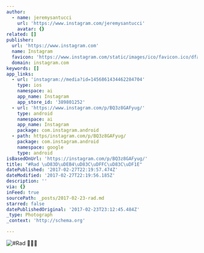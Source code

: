```yaml
---
author:
  - name: jeremysantucci
    url: 'https://www.instagram.com/jeremysantucci'
    avatar: {}
related: []
publisher:
  url: 'https://www.instagram.com'
  name: Instagram
  favicon: 'https://www.instagram.com/static/images/ico/favicon.ico/dfa85bb1fd63.ico'
  domain: instagram.com
keywords: []
app_links:
  - url: 'instagram://media?id=1456861434462284704'
    type: ios
    namespace: ai
    app_name: Instagram
    app_store_id: '389801252'
  - url: 'https://www.instagram.com/p/BQ3z8GAFyug/'
    type: android
    namespace: ai
    app_name: Instagram
    package: com.instagram.android
  - path: https/instagram.com/p/BQ3z8GAFyug/
    package: com.instagram.android
    namespace: google
    type: android
isBasedOnUrl: 'https://instagram.com/p/BQ3z8GAFyug/'
title: "#Rad \uD83D\uDEB4\uD83C\uDFFC\uD83C\uDF1E"
datePublished: '2017-02-27T22:19:57.474Z'
dateModified: '2017-02-27T22:19:56.185Z'
description: ''
via: {}
inFeed: true
sourcePath: _posts/2017-02-23-rad.md
starred: false
datePublishedOriginal: '2017-02-23T23:12:45.484Z'
_type: Photograph
_context: 'http://schema.org'

---
```

![#Rad ](https://scontent.cdninstagram.com/t51.2885-15/sh0.08/e35/p640x640/16789949_289543974797529_8299040490016210944_n.jpg)